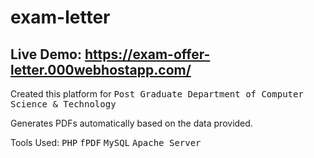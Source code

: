 # exam-letter

## Live Demo: https://exam-offer-letter.000webhostapp.com/

Created this platform for <kbd>Post Graduate Department of Computer Science & Technology</kbd>

Generates PDFs automatically based on the data provided.

Tools Used:
<kbd>PHP</kbd>
<kbd>fPDF</kbd>
<kbd>MySQL</kbd>
<kbd>Apache Server</kbd>
